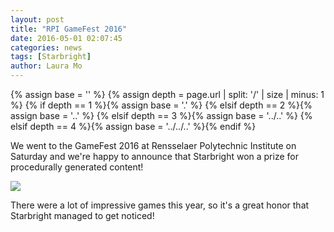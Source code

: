 ```yaml
---
layout: post
title: "RPI GameFest 2016"
date: 2016-05-01 02:07:45
categories: news
tags: [Starbright]
author: Laura Mo
---
```


{% assign base = '' %}
{% assign depth = page.url | split: '/' | size | minus: 1 %}
{% if    depth == 1 %}{% assign base = '.' %}
{% elsif depth == 2 %}{% assign base = '..' %}
{% elsif depth == 3 %}{% assign base = '../..' %}
{% elsif depth == 4 %}{% assign base = '../../..' %}{% endif %}

We went to the GameFest 2016 at Rensselaer Polytechnic Institute on Saturday and we're happy to announce that Starbright won a prize for procedurally generated content!

![](http://lunarrabbit.com/img/posts/StarbrightRPI/Win.png)

There were a lot of impressive games this year, so it's a great honor that Starbright managed to get noticed!